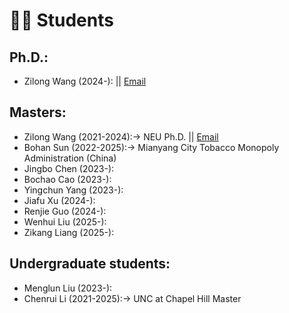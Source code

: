 ﻿# 🧑‍🎨 Students
## Ph.D.:
- Zilong Wang (2024-): || [Email](wangzl10@mails.neu.edu.cn)

## Masters:
- Zilong Wang (2021-2024):-> NEU Ph.D. || [Email](wangzl10@mails.neu.edu.cn)
- Bohan Sun (2022-2025):-> Mianyang City Tobacco Monopoly Administration (China)
- Jingbo Chen (2023-):
- Bochao Cao (2023-):
- Yingchun Yang (2023-):
- Jiafu Xu (2024-):
- Renjie Guo (2024-):
- Wenhui Liu (2025-):
- Zikang Liang (2025-):

## Undergraduate students:
- Menglun Liu (2023-):
- Chenrui Li (2021-2025):-> UNC at Chapel Hill Master
